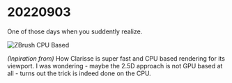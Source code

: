 # 20220903

One of those days when you suddently realize.

![ZBrush CPU Based](https://images.totalimagine.com/zbrush-cpu-based.jpg)

*(Inpiration from)* How Clarisse is super fast and CPU based rendering for its viewport. I was wondering - maybe the 2.5D approach is not GPU based at all - turns out the trick is indeed done on the CPU.
